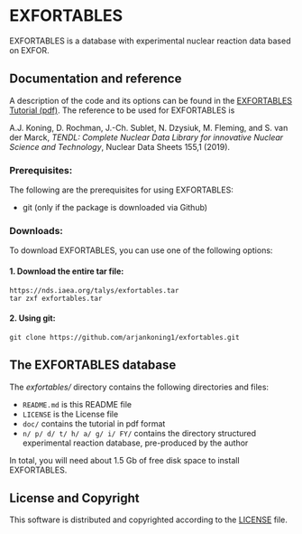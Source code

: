 
# EXFORTABLES
EXFORTABLES is a database with experimental nuclear reaction data based on EXFOR.

## Documentation and reference
A description of the code and its options can be found in the [EXFORTABLES Tutorial (pdf)](https://github.com/arjankoning1/exfortables/blob/main/doc/exfortables.pdf).
The reference to be used for EXFORTABLES is

A.J. Koning, D. Rochman, J.-Ch. Sublet, N. Dzysiuk, M. Fleming, and S. van der Marck, *TENDL: Complete Nuclear Data Library for innovative Nuclear Science and Technology*, Nuclear Data Sheets 155,1 (2019).

### Prerequisites:

The following are the prerequisites for using EXFORTABLES:
  - git (only if the package is downloaded via Github)

### Downloads:

To download EXFORTABLES, you can use one of the following options:
#### 1. Download the entire tar file:
```
https://nds.iaea.org/talys/exfortables.tar
tar zxf exfortables.tar
```

#### 2. Using git:
```
git clone https://github.com/arjankoning1/exfortables.git
```

## The EXFORTABLES database

The *exfortables/* directory contains the following directories and files:

+ `README.md` is this README file
+ `LICENSE` is the License file
+ `doc/` contains the tutorial in pdf format
+ `n/ p/ d/ t/ h/ a/ g/ i/ FY/` contains the directory structured experimental reaction database, pre-produced by the author

In total, you will need about 1.5 Gb of free disk space to install EXFORTABLES.

## License and Copyright
This software is distributed and copyrighted according to the [LICENSE](LICENSE) file.
